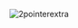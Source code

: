 ![2pointerextra](https://github.com/dubeyadarsh/Revision/assets/75479397/91d83598-35c6-4f18-bab4-6f528b125951)
